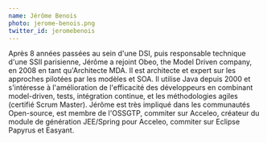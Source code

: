 ```yaml
---
name: Jérôme Benois
photo: jerome-benois.png
twitter_id: jeromebenois
---
```


Après 8 années passées au sein d'une DSI, puis responsable technique d'une SSII parisienne, Jérôme a rejoint Obeo, the Model Driven company, en 2008 en tant qu'Architecte MDA. Il est architecte et expert sur les approches pilotées par les modèles et SOA. Il utilise Java depuis 2000 et s'intéresse à l'amélioration de l'efficacité des développeurs en combinant model-driven, tests, intégration continue, et les méthodologies agiles (certifié Scrum Master). Jérôme est très impliqué dans les communautés Open-source, est membre de l'OSSGTP, commiter sur Acceleo, créateur du module de génération JEE/Spring pour Acceleo, commiter sur Eclipse Papyrus et Easyant.
